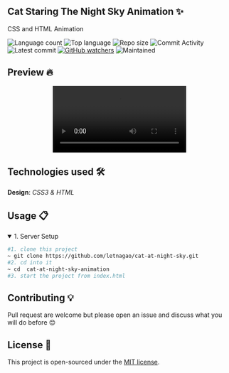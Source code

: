 ## Cat Staring The Night Sky Animation ✨
CSS and HTML Animation

![Language count](https://img.shields.io/github/languages/count/letnagao/cat-at-night-sky?color=green)
![Top language](https://img.shields.io/github/languages/top/letnagao/cat-at-night-sky?color=ff69b4)
![Repo size](https://img.shields.io/github/repo-size/letnagao/cat-at-night-sky?color=yellow)
![Commit Activity](https://img.shields.io/github/commit-activity/y/letnagao/cat-at-night-sky?color=blue)
![Latest commit](https://img.shields.io/github/last-commit/letnagao/cat-at-night-sky?color=red)
[![GitHub watchers](https://img.shields.io/github/watchers/letnagao/cat-at-night-sky?logo=GitHub)](https://github.com/letnagao/cat-at-night-sky/watchers)
![Maintained](https://img.shields.io/maintenance/yes/9999)

## Preview 🔥

<p align="center">
  <video src="https://user-images.githubusercontent.com/99754900/170152283-af55fb34-b0ea-48c3-a4a9-a62e67bff465.mp4" />
</p>

## Technologies used 🛠️
**Design**: *CSS3 & HTML*<br />

## Usage 📋
<details open>
<summary>1. Server Setup</summary>

```bash
#1. clone this project
~ git clone https://github.com/letnagao/cat-at-night-sky.git
#2. cd into it
~ cd  cat-at-night-sky-animation
#3. start the project from index.html
```
</details>

## Contributing 💡
Pull request are welcome but please open an issue and discuss what you will do before 😊

## License 📄
This project is open-sourced under the [MIT license](https://opensource.org/licenses/MIT).
